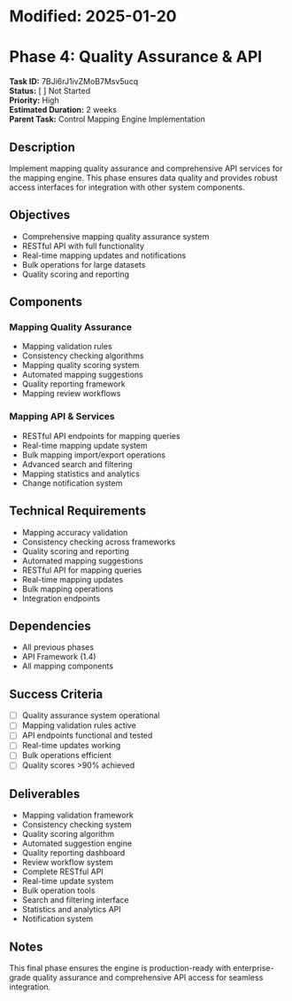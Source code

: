 # Modified: 2025-01-20

# Phase 4: Quality Assurance & API

**Task ID:** 7BJi6rJ1ivZMoB7Msv5ucq  
**Status:** [ ] Not Started  
**Priority:** High  
**Estimated Duration:** 2 weeks  
**Parent Task:** Control Mapping Engine Implementation

## Description
Implement mapping quality assurance and comprehensive API services for the mapping engine. This phase ensures data quality and provides robust access interfaces for integration with other system components.

## Objectives
- Comprehensive mapping quality assurance system
- RESTful API with full functionality
- Real-time mapping updates and notifications
- Bulk operations for large datasets
- Quality scoring and reporting

## Components
### Mapping Quality Assurance
- Mapping validation rules
- Consistency checking algorithms
- Mapping quality scoring system
- Automated mapping suggestions
- Quality reporting framework
- Mapping review workflows

### Mapping API & Services
- RESTful API endpoints for mapping queries
- Real-time mapping update system
- Bulk mapping import/export operations
- Advanced search and filtering
- Mapping statistics and analytics
- Change notification system

## Technical Requirements
- Mapping accuracy validation
- Consistency checking across frameworks
- Quality scoring and reporting
- Automated mapping suggestions
- RESTful API for mapping queries
- Real-time mapping updates
- Bulk mapping operations
- Integration endpoints

## Dependencies
- All previous phases
- API Framework (1.4)
- All mapping components

## Success Criteria
- [ ] Quality assurance system operational
- [ ] Mapping validation rules active
- [ ] API endpoints functional and tested
- [ ] Real-time updates working
- [ ] Bulk operations efficient
- [ ] Quality scores >90% achieved

## Deliverables
- Mapping validation framework
- Consistency checking system
- Quality scoring algorithm
- Automated suggestion engine
- Quality reporting dashboard
- Review workflow system
- Complete RESTful API
- Real-time update system
- Bulk operation tools
- Search and filtering interface
- Statistics and analytics API
- Notification system

## Notes
This final phase ensures the engine is production-ready with enterprise-grade quality assurance and comprehensive API access for seamless integration.
